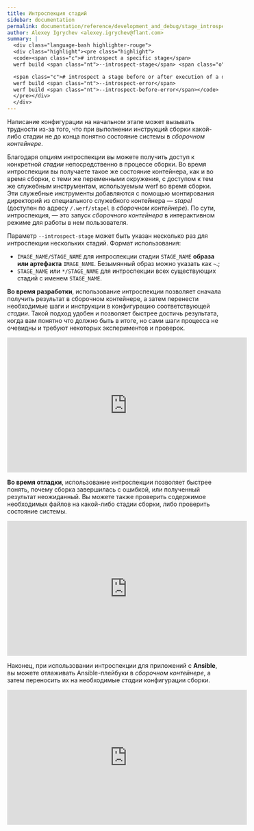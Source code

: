 ```yaml
---
title: Интроспекция стадий
sidebar: documentation
permalink: documentation/reference/development_and_debug/stage_introspection.html
author: Alexey Igrychev <alexey.igrychev@flant.com>
summary: |
  <div class="language-bash highlighter-rouge">
  <div class="highlight"><pre class="highlight">
  <code><span class="c"># introspect a specific stage</span>
  werf build <span class="nt">--introspect-stage</span> <span class="o">[</span>IMAGE_NAME/]STAGE_NAME

  <span class="c"># introspect a stage before or after execution of a dysfunctional set of instructions</span>
  werf build <span class="nt">--introspect-error</span>
  werf build <span class="nt">--introspect-before-error</span></code>
  </pre></div>
  </div>
---
```



Написание конфигурации на начальном этапе может вызывать трудности из-за того, что при выполнении инструкций сборки какой-либо стадии не до конца понятно состояние системы в _сборочном контейнере_.

Благодаря опциям интроспекции вы можете получить доступ к конкретной _стадии_ непосредственно в процессе сборки. 
Во время интроспекции вы получаете такое же состояние контейнера, как и во время сборки, с теми же переменными окружения, с доступом к тем же служебным инструментам, используемым werf во время сборки. 
Эти служебные инструменты  добавляются с помощью монтирования директорий из специального служебного контейнера — _stapel_ (доступен по адресу `/.werf/stapel` в _сборочном контейнере_). По сути, интроспекция, — это запуск _сборочного контейнера_ в интерактивном режиме для работы в нем пользователя.

Параметр `--introspect-stage` может быть указан несколько раз для интроспекции нескольких стадий. Формат использования:

* `IMAGE_NAME/STAGE_NAME` для интроспекции стадии `STAGE_NAME` **образа или артефакта** `IMAGE_NAME`. Безымянный образ можно указать как `~`.;
* `STAGE_NAME` или `*/STAGE_NAME` для интроспекции всех существующих стадий с именем `STAGE_NAME`.

**Во время разработки**, использование интроспекции позволяет сначала получить результат в сборочном контейнере, а затем перенести необходимые шаги и инструкции в конфигурацию соответствующей _стадии_. Такой подход удобен и позволяет быстрее достичь результата, когда вам понятно что должно быть в итоге, но сами шаги процесса не очевидны и требуют некоторых экспериментов и проверок.


<div class="videoWrapper">
<iframe width="560" height="315" src="https://www.youtube.com/embed/quoWwLSM_-4" frameborder="0" allow="encrypted-media" allowfullscreen></iframe>
</div>

**Во время отладки**, использование интроспекции позволяет быстрее понять, почему сборка завершилась с ошибкой, или полученный результат неожиданный. Вы можете также проверить содержимое необходимых файлов на какой-либо стадии сборки, либо проверить состояние системы.

<div class="videoWrapper">
<iframe width="560" height="315" src="https://www.youtube.com/embed/GiEbEhF2Pes" frameborder="0" allow="encrypted-media" allowfullscreen></iframe>
</div>

Наконец, при использовании интроспекции для приложений с **Ansible**, вы можете отлаживать Ansible-плейбуки в _сборочном контейнере_, а затем переносить их на необходимые _стадии_ конфигурации сборки.

<div class="videoWrapper">
<iframe width="560" height="315" src="https://www.youtube.com/embed/TEpn0yFvJik" frameborder="0" allow="encrypted-media" allowfullscreen></iframe>
</div>
